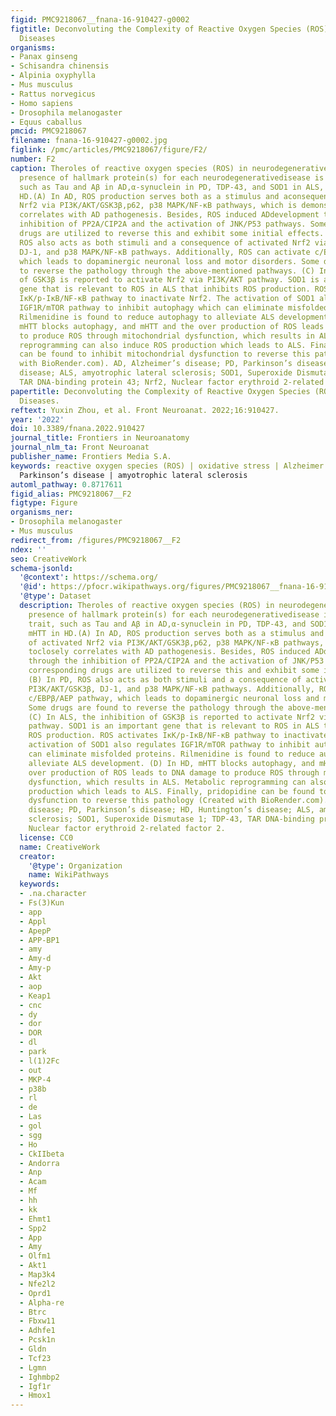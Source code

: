 ```yaml
---
figid: PMC9218067__fnana-16-910427-g0002
figtitle: Deconvoluting the Complexity of Reactive Oxygen Species (ROS) in Neurodegenerative
  Diseases
organisms:
- Panax ginseng
- Schisandra chinensis
- Alpinia oxyphylla
- Mus musculus
- Rattus norvegicus
- Homo sapiens
- Drosophila melanogaster
- Equus caballus
pmcid: PMC9218067
filename: fnana-16-910427-g0002.jpg
figlink: /pmc/articles/PMC9218067/figure/F2/
number: F2
caption: Theroles of reactive oxygen species (ROS) in neurodegenerative diseases.The
  presence of hallmark protein(s) for each neurodegenerativedisease is a common trait,
  such as Tau and Aβ in AD,α-synuclein in PD, TDP-43, and SOD1 in ALS, and mHTT in
  HD.(A) In AD, ROS production serves both as a stimulus and aconsequence of activated
  Nrf2 via PI3K/AKT/GSK3β,p62, p38 MAPK/NF-κB pathways, which is demonstrated toclosely
  correlates with AD pathogenesis. Besides, ROS induced ADdevelopment through the
  inhibition of PP2A/CIP2A and the activation of JNK/P53 pathways. Some corresponding
  drugs are utilized to reverse this and exhibit some initial effects. (B) In PD,
  ROS also acts as both stimuli and a consequence of activated Nrf2 via PI3K/AKT/GSK3β,
  DJ-1, and p38 MAPK/NF-κB pathways. Additionally, ROS can activate c/EBPβ/AEP pathway,
  which leads to dopaminergic neuronal loss and motor disorders. Some drugs are found
  to reverse the pathology through the above-mentioned pathways. (C) In ALS, the inhibition
  of GSK3β is reported to activate Nrf2 via PI3K/AKT pathway. SOD1 is an important
  gene that is relevant to ROS in ALS that inhibits ROS production. ROS activates
  IκK/p-IκB/NF-κB pathway to inactivate Nrf2. The activation of SOD1 also regulates
  IGF1R/mTOR pathway to inhibit autophagy which can eliminate misfolded proteins.
  Rilmenidine is found to reduce autophagy to alleviate ALS development. (D) In HD,
  mHTT blocks autophagy, and mHTT and the over production of ROS leads to DNA damage
  to produce ROS through mitochondrial dysfunction, which results in ALS. Metabolic
  reprogramming can also induce ROS production which leads to ALS. Finally, pridopidine
  can be found to inhibit mitochondrial dysfunction to reverse this pathology (Created
  with BioRender.com). AD, Alzheimer’s disease; PD, Parkinson’s disease; HD, Huntington’s
  disease; ALS, amyotrophic lateral sclerosis; SOD1, Superoxide Dismutase 1; TDP-43,
  TAR DNA-binding protein 43; Nrf2, Nuclear factor erythroid 2-related factor 2.
papertitle: Deconvoluting the Complexity of Reactive Oxygen Species (ROS) in Neurodegenerative
  Diseases.
reftext: Yuxin Zhou, et al. Front Neuroanat. 2022;16:910427.
year: '2022'
doi: 10.3389/fnana.2022.910427
journal_title: Frontiers in Neuroanatomy
journal_nlm_ta: Front Neuroanat
publisher_name: Frontiers Media S.A.
keywords: reactive oxygen species (ROS) | oxidative stress | Alzheimer’s disease |
  Parkinson’s disease | amyotrophic lateral sclerosis
automl_pathway: 0.8717611
figid_alias: PMC9218067__F2
figtype: Figure
organisms_ner:
- Drosophila melanogaster
- Mus musculus
redirect_from: /figures/PMC9218067__F2
ndex: ''
seo: CreativeWork
schema-jsonld:
  '@context': https://schema.org/
  '@id': https://pfocr.wikipathways.org/figures/PMC9218067__fnana-16-910427-g0002.html
  '@type': Dataset
  description: Theroles of reactive oxygen species (ROS) in neurodegenerative diseases.The
    presence of hallmark protein(s) for each neurodegenerativedisease is a common
    trait, such as Tau and Aβ in AD,α-synuclein in PD, TDP-43, and SOD1 in ALS, and
    mHTT in HD.(A) In AD, ROS production serves both as a stimulus and aconsequence
    of activated Nrf2 via PI3K/AKT/GSK3β,p62, p38 MAPK/NF-κB pathways, which is demonstrated
    toclosely correlates with AD pathogenesis. Besides, ROS induced ADdevelopment
    through the inhibition of PP2A/CIP2A and the activation of JNK/P53 pathways. Some
    corresponding drugs are utilized to reverse this and exhibit some initial effects.
    (B) In PD, ROS also acts as both stimuli and a consequence of activated Nrf2 via
    PI3K/AKT/GSK3β, DJ-1, and p38 MAPK/NF-κB pathways. Additionally, ROS can activate
    c/EBPβ/AEP pathway, which leads to dopaminergic neuronal loss and motor disorders.
    Some drugs are found to reverse the pathology through the above-mentioned pathways.
    (C) In ALS, the inhibition of GSK3β is reported to activate Nrf2 via PI3K/AKT
    pathway. SOD1 is an important gene that is relevant to ROS in ALS that inhibits
    ROS production. ROS activates IκK/p-IκB/NF-κB pathway to inactivate Nrf2. The
    activation of SOD1 also regulates IGF1R/mTOR pathway to inhibit autophagy which
    can eliminate misfolded proteins. Rilmenidine is found to reduce autophagy to
    alleviate ALS development. (D) In HD, mHTT blocks autophagy, and mHTT and the
    over production of ROS leads to DNA damage to produce ROS through mitochondrial
    dysfunction, which results in ALS. Metabolic reprogramming can also induce ROS
    production which leads to ALS. Finally, pridopidine can be found to inhibit mitochondrial
    dysfunction to reverse this pathology (Created with BioRender.com). AD, Alzheimer’s
    disease; PD, Parkinson’s disease; HD, Huntington’s disease; ALS, amyotrophic lateral
    sclerosis; SOD1, Superoxide Dismutase 1; TDP-43, TAR DNA-binding protein 43; Nrf2,
    Nuclear factor erythroid 2-related factor 2.
  license: CC0
  name: CreativeWork
  creator:
    '@type': Organization
    name: WikiPathways
  keywords:
  - .na.character
  - Fs(3)Kun
  - app
  - Appl
  - ApepP
  - APP-BP1
  - amy
  - Amy-d
  - Amy-p
  - Akt
  - aop
  - Keap1
  - cnc
  - dy
  - dor
  - DOR
  - dl
  - park
  - l(1)2Fc
  - out
  - MKP-4
  - p38b
  - rl
  - de
  - Las
  - gol
  - sgg
  - Ho
  - CkIIbeta
  - Andorra
  - Anp
  - Acam
  - Mf
  - hh
  - kk
  - Ehmt1
  - Spp2
  - App
  - Amy
  - Olfm1
  - Akt1
  - Map3k4
  - Nfe2l2
  - Oprd1
  - Alpha-re
  - Btrc
  - Fbxw11
  - Adhfe1
  - Pcsk1n
  - Gldn
  - Tcf23
  - Lgmn
  - Ighmbp2
  - Igf1r
  - Hmox1
---
```

